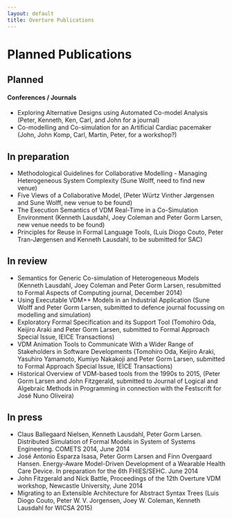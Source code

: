 ```yaml
---
layout: default
title: Overture Publications
---
```


# Planned Publications

## Planned

#### Conferences / Journals


-   Exploring Alternative Designs using Automated Co-model Analysis
    (Peter, Kenneth, Ken, Carl, and John for a journal)
-   Co-modelling and Co-simulation for an Artificial Cardiac pacemaker
    (John, John Komp, Carl, Martin, Peter, for a workshop?)

## In preparation

-   Methodological Guidelines for Collaborative Modelling - Managing
    Heterogeneous System Complexity (Sune Wolff, need to find new venue)
-   Five Views of a Collaborative Model, (Peter Würtz Vinther Jørgensen
    and Sune Wolff, new venue to be found)
-   The Execution Semantics of VDM Real-Time in a Co-Simulation
    Environment (Kenneth Lausdahl, Joey Coleman and Peter Gorm Larsen,
    new venue needs to be found)
-   Principles for Reuse in Formal Language Tools, (Luis Diogo Couto, Peter Tran-Jørgensen and Kenneth Lausdahl, to be submitted for SAC)

## In review

-   Semantics for Generic Co-simulation of Heterogeneous Models (Kenneth
    Lausdahl, Joey Coleman and Peter Gorm Larsen, resubmitted to Formal
    Aspects of Computing journal, December 2014)
-   Using Executable VDM++ Models in an Industrial Application (Sune
    Wolff and Peter Gorm Larsen, submitted to defence journal focussing
    on modelling and simulation)
-   Exploratory Formal Specification and its Support Tool (Tomohiro Oda, 
    Keijiro Araki and Peter Gorm Larsen, submitted to Formal Approach
    Special Issue, IEICE Transactions)
-   VDM Animation Tools to Communicate With a Wider Range of Stakeholders
    in Software Developments (Tomohiro Oda, Keijiro Araki, Yasuhiro
    Yamamoto, Kumiyo Nakakoji and Peter Gorm Larsen, submitted to
    Formal Approach Special Issue, IEICE Transactions)
-   Historical Overview of VDM-based tools from the 1990s to 2015, (Peter Gorm Larsen and John Fitzgerald, submitted to Journal of Logical and Algebraic Methods in Programming in connection with the Festscrift for José Nuno Oliveira)

## In press

-   Claus Ballegaard Nielsen, Kenneth Lausdahl, Peter Gorm Larsen.
    Distributed Simulation of Formal Models in System of Systems
    Engineering. COMETS 2014, June 2014
-   José Antonio Esparza Isasa, Peter Gorm Larsen and Finn Overgaard
    Hansen. Energy-Aware Model-Driven Development of a Wearable Health
    Care Device. In preparation for the 6th FHIES/SEHC. June 2014
-   John Fitzgerald and Nick Battle, Proceedings of the 12th Overture
    VDM workshop, Newcastle University, June 2014
-   Migrating to an Extensible Architecture for Abstract Syntax Trees
    (Luis Diogo Couto, Peter W. V. Jorgensen, Joey W. Coleman, Kenneth
    Lausdahl for WICSA 2015)
